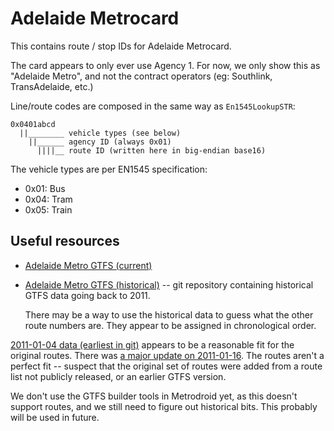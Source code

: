 # Adelaide Metrocard

This contains route / stop IDs for Adelaide Metrocard.

The card appears to only ever use Agency 1.  For now, we only show this as "Adelaide Metro", and not the contract operators (eg: Southlink, TransAdelaide, etc.)

Line/route codes are composed in the same way as `En1545LookupSTR`:

```
0x0401abcd
  ||________ vehicle types (see below)
    ||______ agency ID (always 0x01)
      ||||__ route ID (written here in big-endian base16)
```

The vehicle types are per EN1545 specification:

* 0x01: Bus
* 0x04: Tram
* 0x05: Train

## Useful resources

* [Adelaide Metro GTFS (current)](https://data.sa.gov.au/data/dataset/adelaide-metro-general-transit-feed)

* [Adelaide Metro GTFS (historical)](https://github.com/gtfsdata/adelaidemetro-gtfs/) -- git repository containing historical GTFS data going back to 2011.

  There may be a way to use the historical data to guess what the other route numbers are.  They appear to be assigned in chronological order.

[2011-01-04 data (earliest in git)](https://github.com/gtfsdata/adelaidemetro-gtfs/blob/eb0b4261fc01c3f395602aaea1f5a09ff26d4be2/gtfs/routes.txt) appears to be a reasonable fit for the original routes. There was [a major update on 2011-01-16](https://github.com/gtfsdata/adelaidemetro-gtfs/blob/a95a206bf1eb3e2130df50f6ff1b8d1a8953d489/gtfs/routes.txt). The routes aren't a perfect fit -- suspect that the original set of routes were added from a route list not publicly released, or an earlier GTFS version.

We don't use the GTFS builder tools in Metrodroid yet, as this doesn't support routes, and we still need to figure out historical bits. This probably will be used in future.
